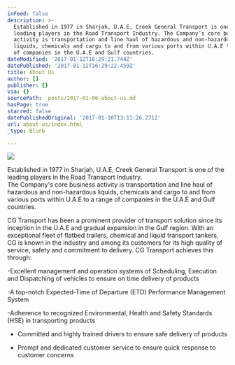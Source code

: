 ```yaml
---
inFeed: false
description: >-
  Established in 1977 in Sharjah, U.A.E, Creek General Transport is one of the
  leading players in the Road Transport Industry. The Company’s core business
  activity is transportation and line haul of hazardous and non-hazardous
  liquids, chemicals and cargo to and from various ports within U.A.E to a range
  of companies in the U.A.E and Gulf countries.
dateModified: '2017-01-12T16:29:21.744Z'
datePublished: '2017-01-12T16:29:22.459Z'
title: About Us
author: []
publisher: {}
via: {}
sourcePath: _posts/2017-01-06-about-us.md
hasPage: true
starred: false
datePublishedOriginal: '2017-01-10T13:11:26.271Z'
url: about-us/index.html
_type: Blurb

---
```

![](https://the-grid-user-content.s3-us-west-2.amazonaws.com/36f2d66d-0259-459c-b8fd-f0e202030eee.png)

Established in 1977 in Sharjah, U.A.E, Creek General Transport is one of the leading players in the Road Transport Industry.   
The Company's core business activity is transportation and line haul of hazardous and non-hazardous liquids, chemicals and cargo to and from various ports within U.A.E to a range of companies in the U.A.E and Gulf countries.

CG Transport has been a prominent provider of transport solution since its inception in the U.A.E and gradual expansion in the Gulf region. With an exceptional fleet of flatbed trailers, chemical and liquid transport tankers, CG is known in the industry and among its customers for its high quality of service, safety and commitment to delivery. CG Transport achieves this through:

-Excellent management and operation systems of Scheduling, Execution and Dispatching of vehicles to ensure on time delivery of products

-A top-notch Expected-Time of Departure (ETD) Performance Management System

-Adherence to recognized Environmental, Health and Safety Standards (HSE) in transporting products

- Committed and highly trained drivers to ensure safe delivery of products

- Prompt and dedicated customer service to ensure quick response to customer concerns
